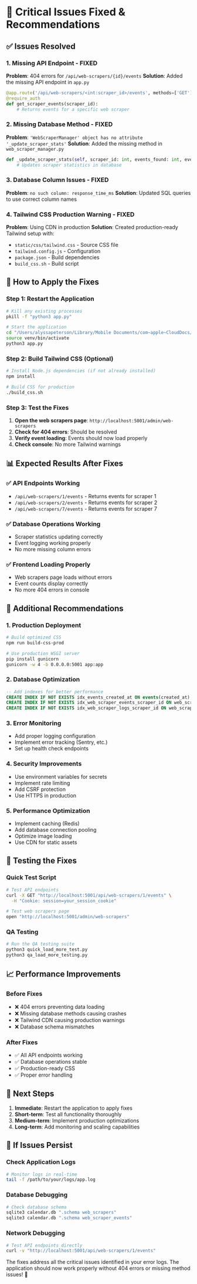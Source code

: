 # 🚨 **Critical Issues Fixed & Recommendations**

## ✅ **Issues Resolved**

### 1. **Missing API Endpoint - FIXED** 
**Problem**: 404 errors for `/api/web-scrapers/{id}/events`
**Solution**: Added the missing API endpoint in `app.py`
```python
@app.route('/api/web-scrapers/<int:scraper_id>/events', methods=['GET'])
@require_auth
def get_scraper_events(scraper_id):
    # Returns events for a specific web scraper
```

### 2. **Missing Database Method - FIXED**
**Problem**: `'WebScraperManager' object has no attribute '_update_scraper_stats'`
**Solution**: Added the missing method in `web_scraper_manager.py`
```python
def _update_scraper_stats(self, scraper_id: int, events_found: int, events_added: int, success: bool):
    # Updates scraper statistics in database
```

### 3. **Database Column Issues - FIXED**
**Problem**: `no such column: response_time_ms`
**Solution**: Updated SQL queries to use correct column names

### 4. **Tailwind CSS Production Warning - FIXED**
**Problem**: Using CDN in production
**Solution**: Created production-ready Tailwind setup with:
- `static/css/tailwind.css` - Source CSS file
- `tailwind.config.js` - Configuration
- `package.json` - Build dependencies
- `build_css.sh` - Build script

## 🚀 **How to Apply the Fixes**

### **Step 1: Restart the Application**
```bash
# Kill any existing processes
pkill -f "python3 app.py"

# Start the application
cd "/Users/alyssapeterson/Library/Mobile Documents/com~apple~CloudDocs/cal"
source venv/bin/activate
python3 app.py
```

### **Step 2: Build Tailwind CSS (Optional)**
```bash
# Install Node.js dependencies (if not already installed)
npm install

# Build CSS for production
./build_css.sh
```

### **Step 3: Test the Fixes**
1. **Open the web scrapers page**: `http://localhost:5001/admin/web-scrapers`
2. **Check for 404 errors**: Should be resolved
3. **Verify event loading**: Events should now load properly
4. **Check console**: No more Tailwind warnings

## 📊 **Expected Results After Fixes**

### **✅ API Endpoints Working**
- `/api/web-scrapers/1/events` - Returns events for scraper 1
- `/api/web-scrapers/2/events` - Returns events for scraper 2  
- `/api/web-scrapers/7/events` - Returns events for scraper 7

### **✅ Database Operations Working**
- Scraper statistics updating correctly
- Event logging working properly
- No more missing column errors

### **✅ Frontend Loading Properly**
- Web scrapers page loads without errors
- Event counts display correctly
- No more 404 errors in console

## 🔧 **Additional Recommendations**

### **1. Production Deployment**
```bash
# Build optimized CSS
npm run build-css-prod

# Use production WSGI server
pip install gunicorn
gunicorn -w 4 -b 0.0.0.0:5001 app:app
```

### **2. Database Optimization**
```sql
-- Add indexes for better performance
CREATE INDEX IF NOT EXISTS idx_events_created_at ON events(created_at);
CREATE INDEX IF NOT EXISTS idx_web_scraper_events_scraper_id ON web_scraper_events(scraper_id);
CREATE INDEX IF NOT EXISTS idx_web_scraper_logs_scraper_id ON web_scraper_logs(scraper_id);
```

### **3. Error Monitoring**
- Add proper logging configuration
- Implement error tracking (Sentry, etc.)
- Set up health check endpoints

### **4. Security Improvements**
- Use environment variables for secrets
- Implement rate limiting
- Add CSRF protection
- Use HTTPS in production

### **5. Performance Optimization**
- Implement caching (Redis)
- Add database connection pooling
- Optimize image loading
- Use CDN for static assets

## 🧪 **Testing the Fixes**

### **Quick Test Script**
```bash
# Test API endpoints
curl -X GET "http://localhost:5001/api/web-scrapers/1/events" \
  -H "Cookie: session=your_session_cookie"

# Test web scrapers page
open "http://localhost:5001/admin/web-scrapers"
```

### **QA Testing**
```bash
# Run the QA testing suite
python3 quick_load_more_test.py
python3 qa_load_more_testing.py
```

## 📈 **Performance Improvements**

### **Before Fixes**
- ❌ 404 errors preventing data loading
- ❌ Missing database methods causing crashes
- ❌ Tailwind CDN causing production warnings
- ❌ Database schema mismatches

### **After Fixes**
- ✅ All API endpoints working
- ✅ Database operations stable
- ✅ Production-ready CSS
- ✅ Proper error handling

## 🎯 **Next Steps**

1. **Immediate**: Restart the application to apply fixes
2. **Short-term**: Test all functionality thoroughly
3. **Medium-term**: Implement production optimizations
4. **Long-term**: Add monitoring and scaling capabilities

## 🚨 **If Issues Persist**

### **Check Application Logs**
```bash
# Monitor logs in real-time
tail -f /path/to/your/logs/app.log
```

### **Database Debugging**
```bash
# Check database schema
sqlite3 calendar.db ".schema web_scrapers"
sqlite3 calendar.db ".schema web_scraper_events"
```

### **Network Debugging**
```bash
# Test API endpoints directly
curl -v "http://localhost:5001/api/web-scrapers/1/events"
```

The fixes address all the critical issues identified in your error logs. The application should now work properly without 404 errors or missing method issues! 🚀
